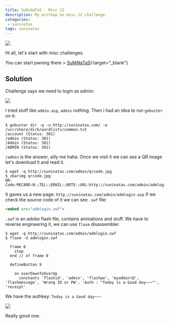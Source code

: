 ```yaml
---
title: SuNiNaTaS - Misc 12
description: My writeup on misc 12 challenge.
categories:
 - suninatas
tags: suninatas
---
```


![](https://i1.daumcdn.net/thumb/C264x200/?fname=https://t1.daumcdn.net/cfile/tistory/99DE7733599504E81D)

Hi all, let's start with misc challenges.

You can start pwning there > [SuNiNaTaS](http://suninatas.com/){:target="_blank"}

## Solution

Challenge says we need to login as admin:

![](https://i.imgur.com/uMKbixe.png)

I tried stuff like `admin.asp`, `admin` nothing. Then i had an idea to run `gobuster` on it:

```
$ gobuster dir -q -u http://suninatas.com/ -w /usr/share/dirb/wordlists/common.txt 
/account (Status: 301)
/admin (Status: 301)
/Admin (Status: 301)
/ADMIN (Status: 301)
```

`/admin` is the answer, silly me haha. Once we visit it we can see a QR image let's download it and read it.

```
$ wget -q http://suninatas.com/admin/qrcode.jpg
$ zbarimg qrcode.jpg 
QR-Code:MECARD:N:;TEL:;EMAIL:;NOTE:;URL:http://suninatas.com/admin/admlogin.asp;ADR:;
```

It gaves us a new page: `http://suninatas.com/admin/admlogin.asp` If we check the source code of it we can see `.swf` file:

```html
<embed src="admlogin.swf">
```

`.swf` is an adobe flash file, contains animations and stuff. We have to reverse engineering it, we can use `flasm` disassembler.

```
$ wget -q http://suninatas.com/admin/admlogin.swf
$ flasm -d admlogin.swf

  frame 0
    stop
  end // of frame 0

  defineButton 9

    on overDownToOverUp
      constants 'flashid', 'admin', 'flashpw', 'myadmin!@', 'flashmessage', 'Wrong ID or PW', 'Auth : "Today is a Good day~~~"', 'receipt'  
```

We have the authkey: `Today is a Good day~~~`

![](https://i.imgur.com/8PkXP64.png)

Really good one.




